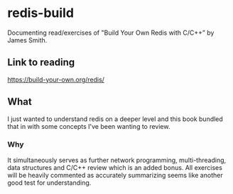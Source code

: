 # redis-build
Documenting read/exercises of "Build Your Own Redis with C/C++” by James Smith.

## Link to reading
https://build-your-own.org/redis/

## What
I just wanted to understand redis on a deeper level and this book bundled that in with some concepts I've been wanting to review.

### Why
It simultaneously serves as further network programming, multi-threading, data structures and C/C++ review which is an added bonus.
All exercises will be heavily commented as accurately summarizing seems like another good test for understanding.


